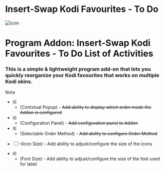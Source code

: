 # Insert-Swap Kodi Favourites - To Do
![icon](https://github.com/M-Borsch/OrderFavourtites/blob/master/icon.png)  

# Program Addon: Insert-Swap Kodi Favourites - To Do List of Activities

### This is a simple & lightweight program add-on that lets you quickly reorganize your Kodi favourites that works on multiple Kodi skins.
> [!NOTE]
> -[x] - (Contxtual Popup) - ~~Add ability to display which order mode the Addon is configured~~
>
> -[x] - (Configuration Panel) - ~~Add configuration panel to Addon~~
>
> -[x] - (Selectable Order Method) - ~~Add ability to configure Order Method~~
>
> -[ ] -(Icon Size) - Add ability to adjust/configure the size of the icons
>
> -[x] - (Font Size) - Add ability to adjust/configure the size of the font used for label 


